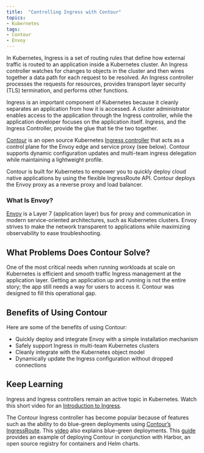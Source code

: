 ```yaml
---
title:  "Controlling Ingress with Contour"
topics:
- Kubernetes
tags:
- Contour
- Envoy
---
```


In Kubernetes, Ingress is a set of routing rules that define how external traffic is routed to an application inside a Kubernetes cluster. An Ingress controller watches for changes to objects in the cluster and then wires together a data path for each request to be resolved. An Ingress controller processes the requests for resources, provides transport layer security (TLS) termination, and performs other functions.

Ingress is an important component of Kubernetes because it cleanly separates an application from how it is accessed. A cluster administrator enables access to the application through the Ingress controller, while the application developer focuses on the application itself. Ingress, and the Ingress Controller, provide the glue that tie the two together. 

[Contour](https://projectcontour.io/) is an open source Kubernetes [Ingress controller](https://kubernetes.io/docs/concepts/services-networking/ingress-controllers/) that acts as a control plane for the Envoy edge and service proxy (see below).​ Contour supports dynamic configuration updates and multi-team ingress delegation while maintaining a lightweight profile.

Contour is built for Kubernetes to empower you to quickly deploy cloud native applications by using the flexible IngressRoute API. Contour deploys the Envoy proxy as a reverse proxy and load balancer.

### What Is Envoy?
[Envoy](https://www.envoyproxy.io/docs/envoy/latest/intro/what_is_envoy) is a Layer 7 (application layer) bus for proxy and communication in modern service-oriented architectures, such as Kubernetes clusters. Envoy strives to make the network transparent to applications while maximizing observability to ease troubleshooting.

## What Problems Does Contour Solve?

One of the most critical needs when running workloads at scale on Kubernetes is efficient and smooth traffic Ingress management at the application layer. Getting an application up and running is not the entire story; the app still needs a way for users to access it. Contour was designed to fill this operational gap.

## Benefits of Using Contour

Here are some of the benefits of using Contour:
* Quickly deploy and integrate Envoy with a simple installation mechanism
* Safely support Ingress in multi-team Kubernetes clusters
* Cleanly integrate with the Kubernetes object model
* Dynamically update the Ingress configuration without dropped connections

## Keep Learning
Ingress and Ingress controllers remain an active topic in Kubernetes. Watch this short video for an [Introduction to Ingress](https://kube.academy/lessons/introduction-to-ingress). 

The Contour Ingress controller has become popular because of features such as the ability to do blue-green deployments using [Contour’s IngressRoute](https://tanzu.vmware.com/content/blog/deploying-new-app-versions-by-using-blue-green-deployments-with-contour-s-ingressroute). This [video](https://www.youtube.com/watch?v=xUJbTnN3Dmw) also explains blue-green deployments. This [guide](/guides/kubernetes/harbor-gs/) provides an example of deploying Contour in conjunction with Harbor, an open source registry for containers and Helm charts.